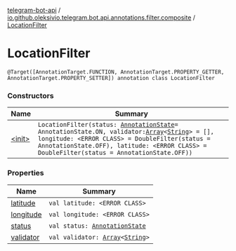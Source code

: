 [telegram-bot-api](../../index.md) / [io.github.oleksivio.telegram.bot.api.annotations.filter.composite](../index.md) / [LocationFilter](./index.md)

# LocationFilter

`@Target([AnnotationTarget.FUNCTION, AnnotationTarget.PROPERTY_GETTER, AnnotationTarget.PROPERTY_SETTER]) annotation class LocationFilter`

### Constructors

| Name | Summary |
|---|---|
| [&lt;init&gt;](-init-.md) | `LocationFilter(status: `[`AnnotationState`](../../io.github.oleksivio.telegram.bot.api.model.annotation/-annotation-state/index.md)` = AnnotationState.ON, validator: `[`Array`](https://kotlinlang.org/api/latest/jvm/stdlib/kotlin/-array/index.html)`<`[`String`](https://kotlinlang.org/api/latest/jvm/stdlib/kotlin/-string/index.html)`> = [], longitude: <ERROR CLASS> = DoubleFilter(status = AnnotationState.OFF), latitude: <ERROR CLASS> = DoubleFilter(status = AnnotationState.OFF))` |

### Properties

| Name | Summary |
|---|---|
| [latitude](latitude.md) | `val latitude: <ERROR CLASS>` |
| [longitude](longitude.md) | `val longitude: <ERROR CLASS>` |
| [status](status.md) | `val status: `[`AnnotationState`](../../io.github.oleksivio.telegram.bot.api.model.annotation/-annotation-state/index.md) |
| [validator](validator.md) | `val validator: `[`Array`](https://kotlinlang.org/api/latest/jvm/stdlib/kotlin/-array/index.html)`<`[`String`](https://kotlinlang.org/api/latest/jvm/stdlib/kotlin/-string/index.html)`>` |
